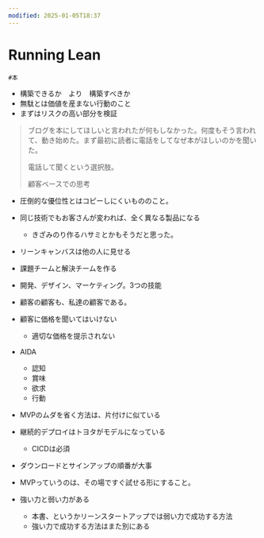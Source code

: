 ```yaml
---
modified: 2025-01-05T18:37
---
```

# Running Lean

`#本`

- 構築できるか　より　構築すべきか
- 無駄とは価値を産まない行動のこと
- まずはリスクの高い部分を検証

> ブログを本にしてほしいと言われたが何もしなかった。何度もそう言われて、動き始めた。まず最初に読者に電話をしてなぜ本がほしいのかを聞いた。
> 
> 電話して聞くという選択肢。
> 
> 顧客ベースでの思考

- 圧倒的な優位性とはコピーしにくいもののこと。
- 同じ技術でもお客さんが変われば、全く異なる製品になる
    - きざみのり作るハサミとかもそうだと思った。
- リーンキャンバスは他の人に見せる
- 課題チームと解決チームを作る
- 開発、デザイン、マーケティング。3つの技能
- 顧客の顧客も、私達の顧客である。
- 顧客に価格を聞いてはいけない
    - 適切な価格を提示されない
- AIDA
    - 認知
    - 賞味
    - 欲求
    - 行動
- MVPのムダを省く方法は、片付けに似ている
- 継続的デプロイはトヨタがモデルになっている
    - CICDは必須
- ダウンロードとサインアップの順番が大事
- MVPっていうのは、その場ですぐ試せる形にすること。

- 強い力と弱い力がある
    - 本書、というかリーンスタートアップでは弱い力で成功する方法
    - 強い力で成功する方法はまた別にある